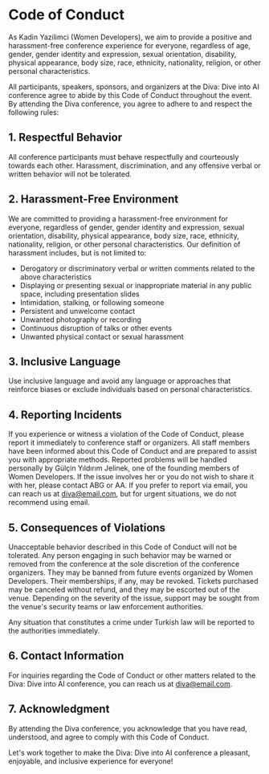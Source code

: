 # Code of Conduct

As Kadin Yazilimci (Women Developers), we aim to provide a positive and harassment-free conference experience for everyone, regardless of age, gender, gender identity and expression, sexual orientation, disability, physical appearance, body size, race, ethnicity, nationality, religion, or other personal characteristics.

All participants, speakers, sponsors, and organizers at the Diva: Dive into AI conference agree to abide by this Code of Conduct throughout the event. By attending the Diva conference, you agree to adhere to and respect the following rules:

## 1. Respectful Behavior

All conference participants must behave respectfully and courteously towards each other. Harassment, discrimination, and any offensive verbal or written behavior will not be tolerated.

## 2. Harassment-Free Environment

We are committed to providing a harassment-free environment for everyone, regardless of gender, gender identity and expression, sexual orientation, disability, physical appearance, body size, race, ethnicity, nationality, religion, or other personal characteristics. Our definition of harassment includes, but is not limited to:

- Derogatory or discriminatory verbal or written comments related to the above characteristics
- Displaying or presenting sexual or inappropriate material in any public space, including presentation slides
- Intimidation, stalking, or following someone
- Persistent and unwelcome contact
- Unwanted photography or recording
- Continuous disruption of talks or other events
- Unwanted physical contact or sexual harassment

## 3. Inclusive Language

Use inclusive language and avoid any language or approaches that reinforce biases or exclude individuals based on personal characteristics.

## 4. Reporting Incidents

If you experience or witness a violation of the Code of Conduct, please report it immediately to conference staff or organizers. All staff members have been informed about this Code of Conduct and are prepared to assist you with appropriate methods. Reported problems will be handled personally by Gülçin Yıldırım Jelinek, one of the founding members of Women Developers. If the issue involves her or you do not wish to share it with her, please contact ABG or AA. If you prefer to report via email, you can reach us at diva@email.com, but for urgent situations, we do not recommend using email.

## 5. Consequences of Violations

Unacceptable behavior described in this Code of Conduct will not be tolerated. Any person engaging in such behavior may be warned or removed from the conference at the sole discretion of the conference organizers. They may be banned from future events organized by Women Developers. Their memberships, if any, may be revoked. Tickets purchased may be canceled without refund, and they may be escorted out of the venue. Depending on the severity of the issue, support may be sought from the venue's security teams or law enforcement authorities.

Any situation that constitutes a crime under Turkish law will be reported to the authorities immediately.

## 6. Contact Information

For inquiries regarding the Code of Conduct or other matters related to the Diva: Dive into AI conference, you can reach us at diva@email.com.

## 7. Acknowledgment

By attending the Diva conference, you acknowledge that you have read, understood, and agree to comply with this Code of Conduct.

Let's work together to make the Diva: Dive into AI conference a pleasant, enjoyable, and inclusive experience for everyone!

